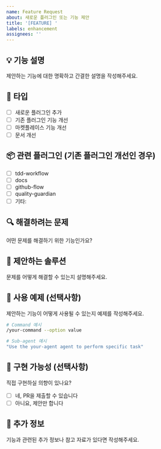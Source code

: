 ```yaml
---
name: Feature Request
about: 새로운 플러그인 또는 기능 제안
title: '[FEATURE] '
labels: enhancement
assignees: ''
---
```


## 💡 기능 설명

제안하는 기능에 대한 명확하고 간결한 설명을 작성해주세요.

## 🎯 타입

- [ ] 새로운 플러그인 추가
- [ ] 기존 플러그인 기능 개선
- [ ] 마켓플레이스 기능 개선
- [ ] 문서 개선

## 📦 관련 플러그인 (기존 플러그인 개선인 경우)

- [ ] tdd-workflow
- [ ] docs
- [ ] github-flow
- [ ] quality-guardian
- [ ] 기타:

## 🔍 해결하려는 문제

어떤 문제를 해결하기 위한 기능인가요?

## 💭 제안하는 솔루션

문제를 어떻게 해결할 수 있는지 설명해주세요.

## 🎨 사용 예제 (선택사항)

제안하는 기능이 어떻게 사용될 수 있는지 예제를 작성해주세요.

```bash
# Command 예시
/your-command --option value

# Sub-agent 예시
"Use the your-agent agent to perform specific task"
```

## 🔧 구현 가능성 (선택사항)

직접 구현하실 의향이 있나요?

- [ ] 네, PR을 제출할 수 있습니다
- [ ] 아니요, 제안만 합니다

## 📝 추가 정보

기능과 관련된 추가 정보나 참고 자료가 있다면 작성해주세요.
